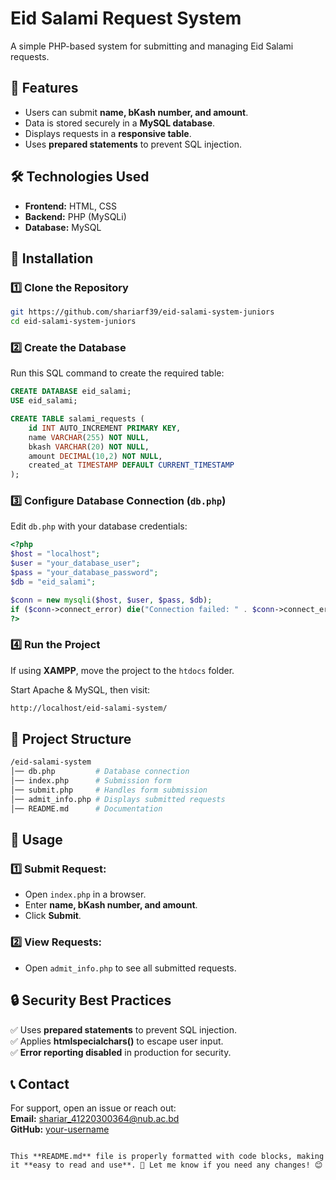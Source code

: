 # Eid Salami Request System

A simple PHP-based system for submitting and managing Eid Salami requests.

## 🚀 Features
- Users can submit **name, bKash number, and amount**.
- Data is stored securely in a **MySQL database**.
- Displays requests in a **responsive table**.
- Uses **prepared statements** to prevent SQL injection.

## 🛠️ Technologies Used
- **Frontend:** HTML, CSS  
- **Backend:** PHP (MySQLi)  
- **Database:** MySQL  

## 📌 Installation

### 1️⃣ Clone the Repository  
```bash
git https://github.com/shariarf39/eid-salami-system-juniors
cd eid-salami-system-juniors
```

### 2️⃣ Create the Database  
Run this SQL command to create the required table:

```sql
CREATE DATABASE eid_salami;
USE eid_salami;

CREATE TABLE salami_requests (
    id INT AUTO_INCREMENT PRIMARY KEY,
    name VARCHAR(255) NOT NULL,
    bkash VARCHAR(20) NOT NULL,
    amount DECIMAL(10,2) NOT NULL,
    created_at TIMESTAMP DEFAULT CURRENT_TIMESTAMP
);
```

### 3️⃣ Configure Database Connection (`db.php`)  
Edit `db.php` with your database credentials:

```php
<?php
$host = "localhost";
$user = "your_database_user";
$pass = "your_database_password";
$db = "eid_salami";

$conn = new mysqli($host, $user, $pass, $db);
if ($conn->connect_error) die("Connection failed: " . $conn->connect_error);
?>
```

### 4️⃣ Run the Project  
If using **XAMPP**, move the project to the `htdocs` folder.  

Start Apache & MySQL, then visit:  

```bash
http://localhost/eid-salami-system/
```

## 📂 Project Structure  
```bash
/eid-salami-system
│── db.php         # Database connection
│── index.php      # Submission form
│── submit.php     # Handles form submission
│── admit_info.php # Displays submitted requests
│── README.md      # Documentation
```

## 📝 Usage  
### 1️⃣ Submit Request:
- Open `index.php` in a browser.
- Enter **name, bKash number, and amount**.
- Click **Submit**.

### 2️⃣ View Requests:
- Open `admit_info.php` to see all submitted requests.

## 🔒 Security Best Practices  
✅ Uses **prepared statements** to prevent SQL injection.  
✅ Applies **htmlspecialchars()** to escape user input.  
✅ **Error reporting disabled** in production for security.  

## 📞 Contact  
For support, open an issue or reach out:  
**Email:** shariar_41220300364@nub.ac.bd  
**GitHub:** [your-username](https://github.com/shariarf39/)  
```

This **README.md** file is properly formatted with code blocks, making it **easy to read and use**. 🚀 Let me know if you need any changes! 😊